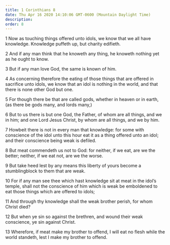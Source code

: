 ```yaml
---
title: 1 Corinthians 8
date: Thu Apr 16 2020 14:10:06 GMT-0600 (Mountain Daylight Time)
description: 
order: 8
---
```


<p>
  1 Now as touching things offered unto idols, we know that we all have
  knowledge. Knowledge puffeth up, but charity edifieth.
</p>
<p>
  2 And if any man think that he knoweth any thing, he knoweth nothing yet as he
  ought to know.
</p>
<p>3 But if any man love God, the same is known of him.</p>
<p>
  4 As concerning therefore the eating of those things that are offered in
  sacrifice unto idols, we know that an idol is nothing in the world, and that
  there is none other God but one.
</p>
<p>
  5 For though there be that are called gods, whether in heaven or in earth, (as
  there be gods many, and lords many,)
</p>
<p>
  6 But to us there is but one God, the Father, of whom are all things, and we
  in him; and one Lord Jesus Christ, by whom are all things, and we by him.
</p>
<p>
  7 Howbeit there is not in every man that knowledge: for some with conscience
  of the idol unto this hour eat it as a thing offered unto an idol; and their
  conscience being weak is defiled.
</p>
<p>
  8 But meat commendeth us not to God: for neither, if we eat, are we the
  better; neither, if we eat not, are we the worse.
</p>
<p>
  9 But take heed lest by any means this liberty of yours become a
  stumblingblock to them that are weak.
</p>
<p>
  10 For if any man see thee which hast knowledge sit at meat in the
  idol&#x2019;s temple, shall not the conscience of him which is weak be
  emboldened to eat those things which are offered to idols;
</p>
<p>
  11 And through thy knowledge shall the weak brother perish, for whom Christ
  died?
</p>
<p>
  12 But when ye sin so against the brethren, and wound their weak conscience,
  ye sin against Christ.
</p>
<p>
  13 Wherefore, if meat make my brother to offend, I will eat no flesh while the
  world standeth, lest I make my brother to offend.
</p>
